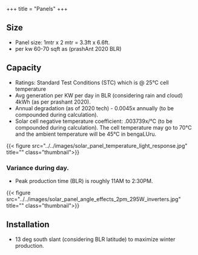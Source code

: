 +++
title = "Panels"
+++

## Size
- Panel size: 1mtr x 2 mtr = 3.3ft x 6.6ft.
- per kw 60-70 sqft as (prashAnt 2020 BLR)

## Capacity
- Ratings: Standard Test Conditions (STC) which is @ 25°C cell temperature
- Avg generation per KW per day in BLR (considering rain and cloud) 4kWh (as per prashant 2020).
- Annual degradation (as of 2020 tech) - 0.0045x annually (to be compounded during calculation).
- Solar cell negative temperature coefficient: .003739x/°C (to be compounded during calculation). The cell temperature may go to 70°C and the ambient temperature will be 45°C in bengaLUru.

{{< figure src="../../images/solar_panel_temperature_light_response.jpg" title="" class="thumbnail">}}


### Variance during day.
- Peak production time (BLR) is roughly 11AM to 2:30PM. 
<div class="videoEmbed"  src="https://www.youtube.com/watch?v=iFKskiS7XLk&feature=youtu.be" caption="From the lower graph, I see that power production is getting clipped at 295W - so it seems that it could have potentially generated more per panel with a better inverter (eg IQ7a rather than IQ7+)."></div>

{{< figure src="../../images/solar_panel_angle_effects_2pm_295W_inverters.jpg" title="" class="thumbnail">}}

## Installation
- 13 deg south slant (considering BLR latitude) to maximize winter production.
